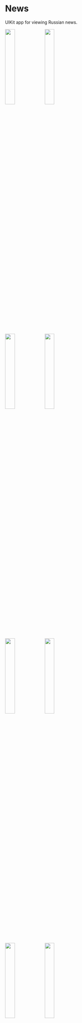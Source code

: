 # News
UIKit app for viewing Russian news.

<img src="https://user-images.githubusercontent.com/45876618/162014807-0fbaf1fe-1755-47a2-a344-39cad76ea857.png" width="25%" height="25%"> <img src="https://user-images.githubusercontent.com/45876618/162014911-6a88c623-ef48-4b9d-b752-43d856d68982.png" width="25%" height="25%">

<img src="https://user-images.githubusercontent.com/45876618/162014933-4a992853-0232-4488-8c3a-3a10e5a35d49.png" width="25%" height="25%"> <img src="https://user-images.githubusercontent.com/45876618/162014946-e8a2f4a1-1993-4ac0-8f96-5d9e61dcd8b7.png" width="25%" height="25%">

<img src="https://user-images.githubusercontent.com/45876618/162014954-a69fba72-9138-4a5f-b038-75e5f4594d1c.png" width="25%" height="25%"> <img src="https://user-images.githubusercontent.com/45876618/162014961-487cc766-7f92-4f77-878b-a37d9ce742db.png" width="25%" height="25%">

<img src="https://user-images.githubusercontent.com/45876618/162014964-83ae3afb-7602-4b20-bab3-505e2c804351.png" width="25%" height="25%"> <img src="https://user-images.githubusercontent.com/45876618/162014966-ab831d42-47b7-484e-9d89-5f087b3eaf7a.png" width="25%" height="25%">


Основной стэк: UIKit, TabBarController, NavigationController, TableView, UserDefaults, NSCache, SafariServices, MVC.

Краткое описание: Приложение загружает из интернета и отображает новости России с возможностью добавления их в закладки и обновлением списка новостей.

Подробное описание:
1. Проект полностью написан на UIKit;
2. Использована архитектура MVC;
3. Использованы TabBarController, NavigationController;
4. Использованы TableView с кастомными ячейками;
5. Постраничная загрузка новостей;
6. Реализован жест pull to refresh;
7. Загрузка из интернета по API (newsapi.org) картинки, тайтла, краткого описания, автора, времени публикации и URL источника новости;
8. Сохранение загруженных из сети картинок в кэш;
9. Возможность просмотра оригинального источника новостей через браузер Safari;
10. Реализован ScrollView для айфонов с маленьким экраном при открытии новости;
11. Реализовано сохранение новостей в закладки с помощью UserDafaults;
12. Реализовано удаление новостей из закладок;
13. Кастомный AlertViewController с обработками различных ошибок;
14. Приложение проверено на утечки памяти;
15. Добавлена иконка приложения.

Что еще планируется реализовать:

1. Не всегда корректно обновляются изображения в ячейках TableView. Возможно, подберу сторонний фреймворк для облегчения работы;
2. Избавиться от синглтонов, внедрить DI;
3. Написать Unit/UI-тесты.
